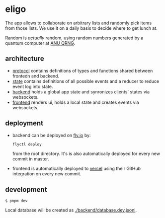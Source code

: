 # eligo

The app allows to collaborate on arbitrary lists and randomly pick items from those lists.
We use it on a daily basis to decide where to get lunch at.

Random is _actually_ random, using random numbers generated by a quantum computer at [ANU QRNG][].

## architecture

- [protocol](./protocol/) contains definitions of types and functions shared between frontedn and backend.
- [state](./state/) contains definitions of all possible events and a reducer to reduce event log into state.
- [backend](./backend/) holds a global app state and synronizes clients' states via websockets.
- [frontend](./frontend/) renders ui, holds a local state and creates events via websockets.

## deployment

- backend can be deployed on [fly.io][] by:

  ```sh
  flyctl deploy
  ```

  from the root directory. It's is also automatically deployed for every new commit in master.

- frontend is automatically deployed to [vercel][] using their GitHub integration on every new commit.

## development

```
$ pnpm dev
```

Local database will be created as [./backend/database.dev.jsonl](./backend/database.dev.jsonl).

[sveltekit]: https://sveltekit.io/
[typescript]: https://www.typescriptlang.org/
[fly.io]: https://fly.io/
[vercel]: https://vercel.com/
[anu qrng]: https://qrng.anu.edu.au
